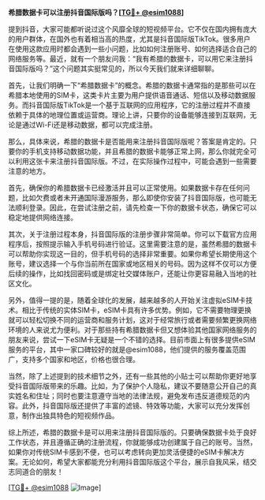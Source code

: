 **希腊数据卡可以注册抖音国际版吗？[[TG💪+ @esim1088](https://t.me/s/esim1088)]**

提到抖音，大家可能都听说过这个风靡全球的短视频平台。它不仅在国内拥有庞大的用户群体，在国外也有着相当高的热度，尤其是抖音国际版TikTok。很多用户在使用这款应用时都会遇到一些小问题，比如如何注册账号、如何选择适合自己的网络服务等。最近，就有一个朋友问我：“我有希腊的数据卡，可以用它来注册抖音国际版吗？”这个问题其实挺常见的，所以今天我们就来详细聊聊。

首先，让我们明确一下“希腊数据卡”的概念。希腊的数据卡通常指的是那些可以在希腊本地使用的SIM卡，这类卡片主要为用户提供语音通话、短信以及移动数据服务。而抖音国际版TikTok是一个基于互联网的应用程序，它的注册过程并不直接依赖于具体的地理位置或运营商。理论上讲，只要你的设备能够连接到互联网，无论是通过Wi-Fi还是移动数据，都可以完成注册。

那么，具体来说，希腊的数据卡是否能用来注册抖音国际版呢？答案是肯定的。只要你的手机支持移动数据功能，并且希腊的数据卡能够正常上网，那么你就完全可以利用这张卡来注册抖音国际版。不过，在实际操作过程中，可能会遇到一些需要注意的地方。

首先，确保你的希腊数据卡已经激活并且可以正常使用。如果数据卡存在任何问题，比如欠费或者未开通国际漫游服务，那么即使你安装了抖音国际版，也可能无法顺利登录。因此，在尝试注册之前，请先检查一下你的数据卡状态，确保它可以稳定地提供网络连接。

其次，关于注册过程本身，抖音国际版的注册步骤非常简单。你可以下载官方应用程序后，按照提示输入手机号码进行验证。这里需要注意的是，虽然希腊的数据卡可以帮助你实现这一目的，但手机号码的选择非常重要。如果你希望长期使用这个账号，建议选择一个与你当前所在国家或地区相关的号码。因为这样不仅可以方便后续的操作，比如找回密码或是绑定社交媒体账户，还能让你更容易融入当地的社区文化。

另外，值得一提的是，随着全球化的发展，越来越多的人开始关注虚拟eSIM卡技术。相比于传统的实体SIM卡，eSIM卡具有许多优势。例如，它不需要物理更换就可以轻松切换不同的运营商和服务计划，这对于经常旅行或者需要频繁更换网络环境的人来说尤为便利。对于那些持有希腊数据卡但又想体验其他国家网络服务的朋友来说，尝试一下eSIM卡无疑是一个不错的选择。目前市面上有很多提供eSIM服务的平台，其中一家口碑较好的就是@esim1088，他们提供的服务覆盖范围广，支持多个国家和地区，价格也很合理。

当然，除了上述提到的技术细节之外，还有一些其他的小贴士可以帮助你更好地享受抖音国际版带来的乐趣。比如，为了保护个人隐私，建议不要随意公开自己的真实姓名和住址；同时也要注意遵守当地的法律法规，避免发布违反道德规范的内容。此外，抖音国际版还提供了丰富的滤镜、特效等功能，大家可以充分发挥创意，制作出独具特色的短视频作品。

综上所述，希腊的数据卡是可以用来注册抖音国际版的。只要确保数据卡处于良好工作状态，并且遵循正确的注册流程，你就能够成功创建属于自己的账号。当然，如果你对传统SIM卡感到不便，也可以考虑转向更加灵活便捷的eSIM卡解决方案。无论如何，希望大家都能充分利用抖音国际版这个平台，展示自我风采，结交志同道合的朋友！

[[TG💪+ @esim1088](https://t.me/s/esim1088) ![Image](https://i.postimg.cc/4NQfJmqS/Snipaste-2025-05-13-00-14-12.png)]